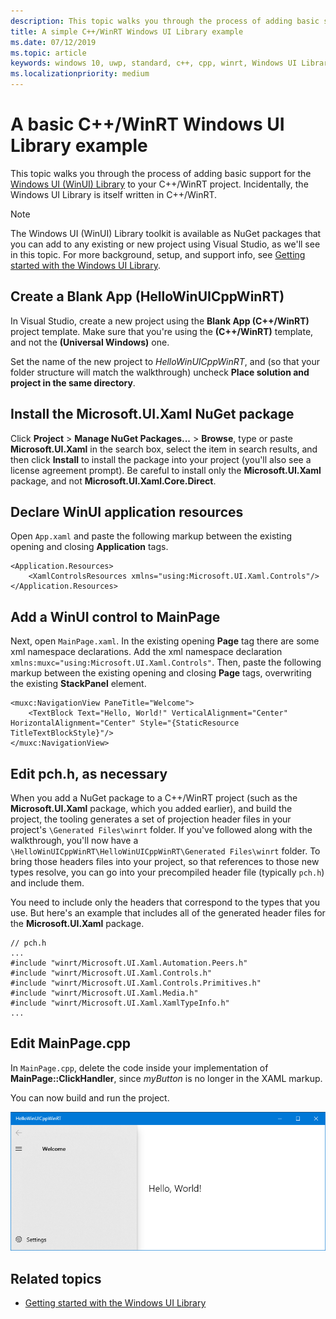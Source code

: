 ```yaml
---
description: This topic walks you through the process of adding basic support for WinUI within a C++/WinRT project.
title: A simple C++/WinRT Windows UI Library example
ms.date: 07/12/2019
ms.topic: article
keywords: windows 10, uwp, standard, c++, cpp, winrt, Windows UI Library, WinUI
ms.localizationpriority: medium
---
```


# A basic C++/WinRT Windows UI Library example

This topic walks you through the process of adding basic support for the [Windows UI (WinUI) Library](https://github.com/Microsoft/microsoft-ui-xaml) to your C++/WinRT project. Incidentally, the Windows UI Library is itself written in C++/WinRT.

> [!NOTE]
> The Windows UI (WinUI) Library toolkit is available as NuGet packages that you can add to any existing or new project using Visual Studio, as we'll see in this topic. For more background, setup, and support info, see [Getting started with the Windows UI Library](/uwp/toolkits/winui/getting-started).

## Create a Blank App (HelloWinUICppWinRT)

In Visual Studio, create a new project using the **Blank App (C++/WinRT)** project template. Make sure that you're using the **(C++/WinRT)** template, and not the **(Universal Windows)** one.

Set the name of the new project to *HelloWinUICppWinRT*, and (so that your folder structure will match the walkthrough) uncheck **Place solution and project in the same directory**.

## Install the Microsoft.UI.Xaml NuGet package

Click **Project** \> **Manage NuGet Packages...** \> **Browse**, type or paste **Microsoft.UI.Xaml** in the search box, select the item in search results, and then click **Install** to install the package into your project (you'll also see a license agreement prompt). Be careful to install only the **Microsoft.UI.Xaml** package, and not **Microsoft.UI.Xaml.Core.Direct**.

## Declare WinUI application resources

Open `App.xaml` and paste the following markup between the existing opening and closing **Application** tags.

```xaml
<Application.Resources>
    <XamlControlsResources xmlns="using:Microsoft.UI.Xaml.Controls"/>
</Application.Resources>
```

## Add a WinUI control to MainPage

Next, open `MainPage.xaml`. In the existing opening **Page** tag there are some xml namespace declarations. Add the xml namespace declaration `xmlns:muxc="using:Microsoft.UI.Xaml.Controls"`. Then, paste the following markup between the existing opening and closing **Page** tags, overwriting the existing **StackPanel** element.

```xaml
<muxc:NavigationView PaneTitle="Welcome">
    <TextBlock Text="Hello, World!" VerticalAlignment="Center" HorizontalAlignment="Center" Style="{StaticResource TitleTextBlockStyle}"/>
</muxc:NavigationView>
```

## Edit pch.h, as necessary

When you add a NuGet package to a C++/WinRT project (such as the **Microsoft.UI.Xaml** package, which you added earlier), and build the project, the tooling generates a set of projection header files in your project's `\Generated Files\winrt` folder. If you've followed along with the walkthrough, you'll now have a `\HelloWinUICppWinRT\HelloWinUICppWinRT\Generated Files\winrt` folder. To bring those headers files into your project, so that references to those new types resolve, you can go into your precompiled header file (typically `pch.h`) and include them.

You need to include only the headers that correspond to the types that you use. But here's an example that includes all of the generated header files for the **Microsoft.UI.Xaml** package.

```cppwinrt
// pch.h
...
#include "winrt/Microsoft.UI.Xaml.Automation.Peers.h"
#include "winrt/Microsoft.UI.Xaml.Controls.h"
#include "winrt/Microsoft.UI.Xaml.Controls.Primitives.h"
#include "winrt/Microsoft.UI.Xaml.Media.h"
#include "winrt/Microsoft.UI.Xaml.XamlTypeInfo.h"
...
```

## Edit MainPage.cpp

In `MainPage.cpp`, delete the code inside your implementation of **MainPage::ClickHandler**, since *myButton* is no longer in the XAML markup.

You can now build and run the project.

![Simple C++/WinRT Windows UI Library screenshot](images/winui.png)

## Related topics
* [Getting started with the Windows UI Library](/uwp/toolkits/winui/getting-started)